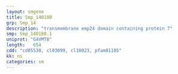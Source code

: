```yaml
---
layout: smgene
title: Smp_140180
grp: Smp_14
description: "transmembrane emp24 domain containing protein 7"
smp: Smp_140180.1
uniprot: "G4VMT8"
length:   654
cdd: "cd05530, cl03099, cl10023, pfam01105"
kk: ns
categories: sm
---
```

